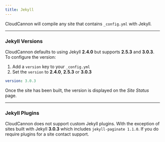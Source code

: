 ```yaml
---
title: Jekyll
---
```


CloudCannon will compile any site that contains `_config.yml` with Jekyll.

---

### Jekyll Versions

CloudCannon defaults to using Jekyll **2.4.0** but supports **2.5.3** and **3.0.3**. To configure the version:

1. Add a `version` key to your `_config.yml`
2. Set the `version` to **2.4.0**, **2.5.3** or **3.0.3**

~~~yaml
version: 3.0.3
~~~

Once the site has been built, the version is displayed on the *Site Status* page.

---

### Jekyll Plugins

CloudCannon does not support custom Jekyll plugins. With the exception of sites built with Jekyll **3.0.3** which includes `jekyll-paginate 1.1.0`. If you do require plugins for a site contact support.
